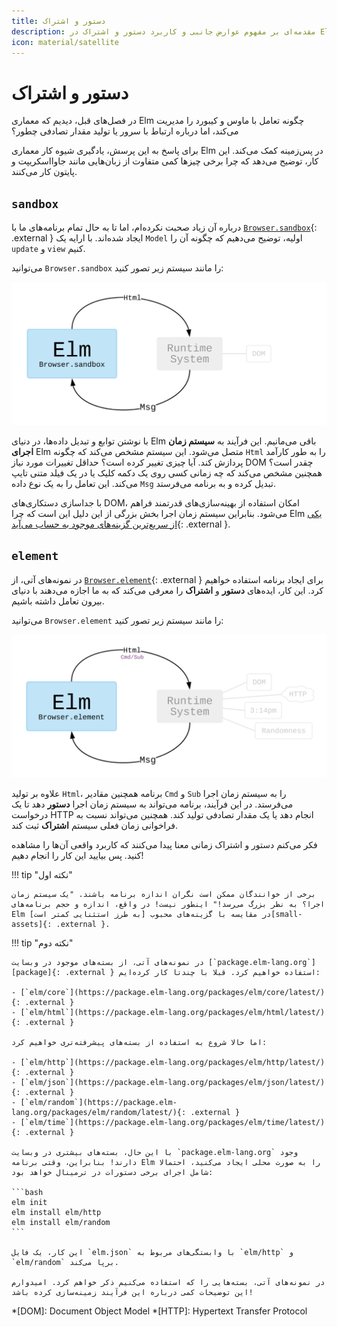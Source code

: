```yaml
---
title: دستور و اشتراک
description: مقدمه‌ای بر مفهوم عوارض جانبی و کاربرد دستور و اشتراک در Elm
icon: material/satellite
---
```


# دستور و اشتراک

در فصل‌های قبل، دیدیم که معماری Elm چگونه تعامل با ماوس و کیبورد را مدیریت می‌کند، اما درباره ارتباط با سرور یا تولید مقدار تصادفی چطور؟

برای پاسخ به این پرسش، یادگیری شیوه کار معماری Elm در پس‌زمینه کمک می‌کند. این کار، توضیح می‌دهد که چرا برخی چیزها کمی متفاوت از زبان‌هایی مانند جاوااسکریپت و پایتون کار می‌کنند.

## `sandbox`

درباره آن زیاد صحبت نکرده‌ام، اما تا به حال تمام برنامه‌های ما با [`Browser.sandbox`][browser.sandbox]{: .external } ایجاد شده‌اند. با ارایه یک `Model` اولیه، توضیح می‌دهیم که چگونه آن را `update` و `view` کنیم.

می‌توانید `Browser.sandbox` را مانند سیستم زیر تصور کنید:

![Browser.sandbox](../assets/diagrams/sandbox.svg)

با نوشتن توابع و تبدیل داده‌ها، در دنیای Elm باقی می‌مانیم. این فرآیند به **سیستم زمان اجرای** Elm متصل می‌شود. این سیستم مشخص می‌کند که چگونه `Html` را به طور کارآمد پردازش کند. آیا چیزی تغییر کرده است؟ حداقل تغییرات مورد نیاز DOM چقدر است؟ همچنین مشخص می‌کند که چه زمانی کسی روی یک دکمه کلیک یا در یک فیلد متنی تایپ می‌کند. این تعامل را به یک نوع داده `Msg` تبدیل کرده و به برنامه می‌فرستد.

با جداسازی دستکاری‌های DOM، امکان استفاده از بهینه‌سازی‌های قدرتمند فراهم می‌شود. بنابراین سیستم زمان اجرا بخش بزرگی از این دلیل این است که چرا Elm [یکی از سریع‌ترین گزینه‌های موجود به حساب می‌آید][benchmark]{: .external }.

## `element`

در نمونه‌های آتی، از [`Browser.element`][browser.element]{: .external } برای ایجاد برنامه استفاده خواهیم کرد. این کار، ایده‌های **دستور** و **اشتراک** را معرفی می‌کند که به ما اجازه می‌دهند با دنیای بیرون تعامل داشته باشیم.

می‌توانید `Browser.element` را مانند سیستم زیر تصور کنید:

![Browser.element](../assets/diagrams/element.svg)

علاوه بر تولید `Html`، برنامه همچنین مقادیر `Cmd` و `Sub` را به سیستم زمان اجرا می‌فرستد. در این فرآیند، برنامه می‌تواند به سیستم زمان اجرا **دستور** دهد تا یک درخواست HTTP انجام دهد یا یک مقدار تصادفی تولید کند. همچنین می‌تواند نسبت به فراخوانی زمان فعلی سیستم **اشتراک** ثبت کند.

فکر می‌کنم دستور و اشتراک زمانی معنا پیدا می‌کنند که کاربرد واقعی آن‌ها را مشاهده کنید. پس بیایید این کار را انجام دهیم!

!!! tip "نکته اول"

	برخی از خوانندگان ممکن است نگران اندازه برنامه باشند. "یک سیستم زمان اجرا؟ به نظر بزرگ می‌رسد!" اینطور نیست! در واقع، اندازه و حجم برنامه‌های Elm در مقایسه با گزینه‌های محبوب [به طرز استثنایی کمتر است][small-assets]{: .external }.

!!! tip "نکته دوم"

	در نمونه‌های آتی، از بسته‌های موجود در وبسایت [`package.elm-lang.org`][package]{: .external } استفاده خواهیم کرد. قبلا با چندتا کار کرده‌ایم:

	- [`elm/core`](https://package.elm-lang.org/packages/elm/core/latest/){: .external }
	- [`elm/html`](https://package.elm-lang.org/packages/elm/html/latest/){: .external }

	اما حالا شروع به استفاده از بسته‌های پیشرفته‌تری خواهیم کرد:

	- [`elm/http`](https://package.elm-lang.org/packages/elm/http/latest/){: .external }
	- [`elm/json`](https://package.elm-lang.org/packages/elm/json/latest/){: .external }
	- [`elm/random`](https://package.elm-lang.org/packages/elm/random/latest/){: .external }
	- [`elm/time`](https://package.elm-lang.org/packages/elm/time/latest/){: .external }

	با این حال، بسته‌های بیشتری در وبسایت `package.elm-lang.org` وجود دارند! بنابراین، وقتی برنامه Elm را به صورت محلی ایجاد می‌کنید، احتمالا شامل اجرای برخی دستورات در ترمینال خواهد بود:

	```bash
	elm init
	elm install elm/http
	elm install elm/random
	```

	این کار، یک فایل `elm.json` با وابستگی‌های مربوط به `elm/http` و `elm/random` برپا می‌کند.

	در نمونه‌های آتی، بسته‌هایی را که استفاده می‌کنیم ذکر خواهم کرد. امیدوارم این توضیحات کمی درباره این فرآیند زمینه‌سازی کرده باشد!

*[DOM]: Document Object Model
*[HTTP]: Hypertext Transfer Protocol

[browser.sandbox]: https://package.elm-lang.org/packages/elm/browser/latest/Browser#sandbox
[benchmark]: https://elm-lang.org/blog/blazing-fast-html-round-two
[browser.element]: https://package.elm-lang.org/packages/elm/browser/latest/Browser#element
[small-assets]: https://elm-lang.org/blog/small-assets-without-the-headache
[package]: https://package.elm-lang.org
